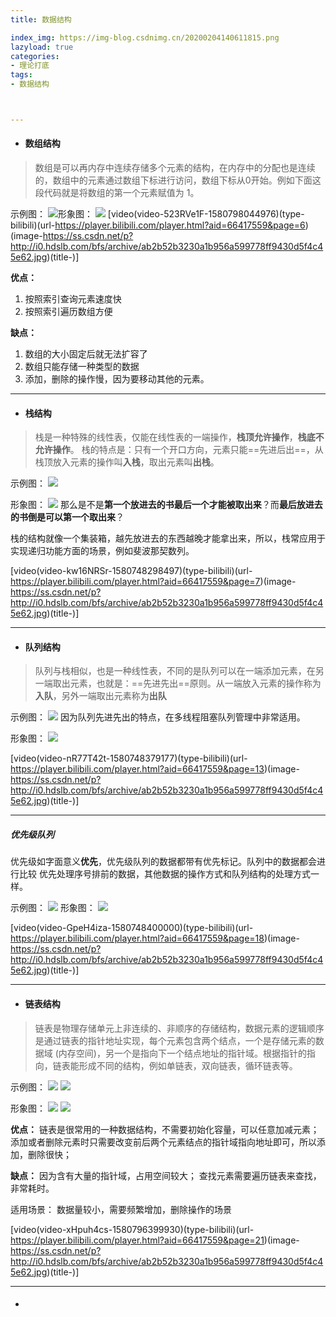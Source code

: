 ```yaml
---
title: 数据结构

index_img: https://img-blog.csdnimg.cn/20200204140611815.png
lazyload: true
categories:
- 理论打底
tags:
- 数据结构



---
```













- #### 数组结构

> 数组是可以再内存中连续存储多个元素的结构，在内存中的分配也是连续的，数组中的元素通过数组下标进行访问，数组下标从0开始。例如下面这段代码就是将数组的第一个元素赋值为 1。

示例图：
![](https://img-blog.csdnimg.cn/20200204134526170.png)形象图：
![](https://img-blog.csdnimg.cn/2020020414321522.png)
[video(video-523RVe1F-1580798044976)(type-bilibili)(url-https://player.bilibili.com/player.html?aid=66417559&page=6)(image-https://ss.csdn.net/p?http://i0.hdslb.com/bfs/archive/ab2b52b3230a1b956a599778ff9430d5f4c45e62.jpg)(title-)]


**优点：**
1. 按照索引查询元素速度快
2. 按照索引遍历数组方便

**缺点：**
1. 数组的大小固定后就无法扩容了
2. 数组只能存储一种类型的数据
3. 添加，删除的操作慢，因为要移动其他的元素。


---


- #### 栈结构

> 栈是一种特殊的线性表，仅能在线性表的一端操作，**栈顶允许操作**，**栈底不允许操作**。 
> 栈的特点是：只有一个开口方向，元素只能==先进后出==，从栈顶放入元素的操作叫**入栈**，取出元素叫**出栈**。

示例图：
![](https://img-blog.csdnimg.cn/20200203221852821.png)


形象图：
![](https://img-blog.csdnimg.cn/20200203223029346.png)
那么是不是**第一个放进去的书最后一个才能被取出来**？而**最后放进去的书倒是可以第一个取出来**？

栈的结构就像一个集装箱，越先放进去的东西越晚才能拿出来，所以，栈常应用于实现递归功能方面的场景，例如斐波那契数列。


[video(video-kw16NRSr-1580748298497)(type-bilibili)(url-https://player.bilibili.com/player.html?aid=66417559&page=7)(image-https://ss.csdn.net/p?http://i0.hdslb.com/bfs/archive/ab2b52b3230a1b956a599778ff9430d5f4c45e62.jpg)(title-)]


---


- #### 队列结构

> 队列与栈相似，也是一种线性表，不同的是队列可以在一端添加元素，在另一端取出元素，也就是：==先进先出==原则。从一端放入元素的操作称为**入队**，另外一端取出元素称为**出队**


示例图：
![](https://img-blog.csdnimg.cn/20200203224224807.png)
因为队列先进先出的特点，在多线程阻塞队列管理中非常适用。

形象图：
![](https://img-blog.csdnimg.cn/20200203223924825.png)

[video(video-nR77T42t-1580748379177)(type-bilibili)(url-https://player.bilibili.com/player.html?aid=66417559&page=13)(image-https://ss.csdn.net/p?http://i0.hdslb.com/bfs/archive/ab2b52b3230a1b956a599778ff9430d5f4c45e62.jpg)(title-)]


---
##### 优先级队列
优先级如字面意义**优先**，优先级队列的数据都带有优先标记。队列中的数据都会进行比较 优先处理序号排前的数据，其他数据的操作方式和队列结构的处理方式一样。


示例图：
![](https://img-blog.csdnimg.cn/2020020413301278.png)
形象图：
![](https://img-blog.csdnimg.cn/2020020413345647.png)


[video(video-GpeH4iza-1580748400000)(type-bilibili)(url-https://player.bilibili.com/player.html?aid=66417559&page=18)(image-https://ss.csdn.net/p?http://i0.hdslb.com/bfs/archive/ab2b52b3230a1b956a599778ff9430d5f4c45e62.jpg)(title-)]


---

- #### 链表结构

> 链表是物理存储单元上非连续的、非顺序的存储结构，数据元素的逻辑顺序是通过链表的指针地址实现，每个元素包含两个结点，一个是存储元素的数据域 (内存空间)，另一个是指向下一个结点地址的指针域。根据指针的指向，链表能形成不同的结构，例如单链表，双向链表，循环链表等。 

示例图：
![](https://img-blog.csdnimg.cn/20200204140433744.png)
![](https://img-blog.csdnimg.cn/20200204140831768.png)

形象图：
![](https://img-blog.csdnimg.cn/20200204140605978.png)
![](https://img-blog.csdnimg.cn/20200204140611815.png)

**优点：**
链表是很常用的一种数据结构，不需要初始化容量，可以任意加减元素；
添加或者删除元素时只需要改变前后两个元素结点的指针域指向地址即可，所以添加，删除很快；

**缺点：**
因为含有大量的指针域，占用空间较大；
查找元素需要遍历链表来查找，非常耗时。

适用场景：
数据量较小，需要频繁增加，删除操作的场景


[video(video-xHpuh4cs-1580796399930)(type-bilibili)(url-https://player.bilibili.com/player.html?aid=66417559&page=21)(image-https://ss.csdn.net/p?http://i0.hdslb.com/bfs/archive/ab2b52b3230a1b956a599778ff9430d5f4c45e62.jpg)(title-)]


---

- #### 





